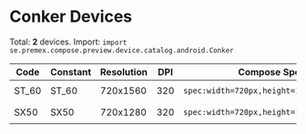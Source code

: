 # Conker Devices

Total: **2** devices. Import: `import se.premex.compose.preview.device.catalog.android.Conker`

| Code | Constant | Resolution | DPI | Compose Spec | Preview Usage |
|------|----------|------------|-----|-------------|---------------|
| ST_60 | ST_60 | 720x1560 | 320 | `spec:width=720px,height=1560px,dpi=320` | `@Preview(device = Conker.ST_60)` |
| SX50 | SX50 | 720x1280 | 320 | `spec:width=720px,height=1280px,dpi=320` | `@Preview(device = Conker.SX50)` |

<!-- Generated automatically. Do not edit manually. -->
